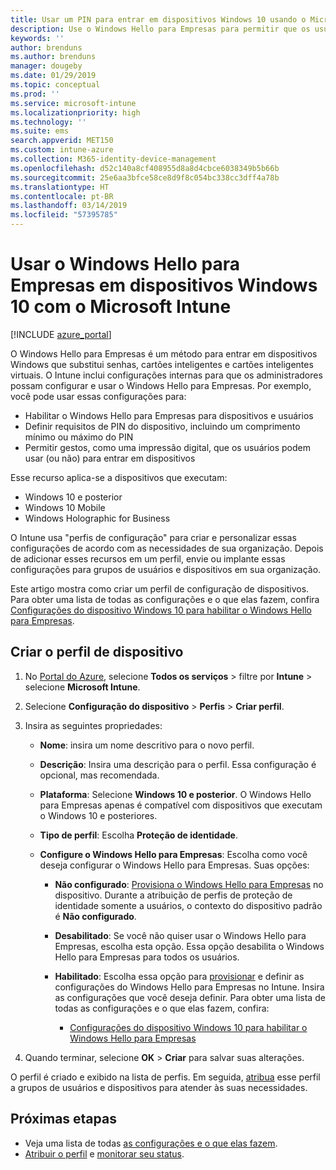 ```yaml
---
title: Usar um PIN para entrar em dispositivos Windows 10 usando o Microsoft Intune – Azure | Microsoft Docs
description: Use o Windows Hello para Empresas para permitir que os usuários entrem em seus dispositivos usando um PIN, uma impressão digital ou outros recursos. Crie um perfil de configuração de proteção de identidade nos dispositivos do Intune para Windows 10 com essas configurações e atribua o perfil a grupos de usuários e grupos de dispositivos.
keywords: ''
author: brenduns
ms.author: brenduns
manager: dougeby
ms.date: 01/29/2019
ms.topic: conceptual
ms.prod: ''
ms.service: microsoft-intune
ms.localizationpriority: high
ms.technology: ''
ms.suite: ems
search.appverid: MET150
ms.custom: intune-azure
ms.collection: M365-identity-device-management
ms.openlocfilehash: d52c140a8cf408955d8a8d4cbce6038349b5b66b
ms.sourcegitcommit: 25e6aa3bfce58ce8d9f8c054bc338cc3dff4a78b
ms.translationtype: HT
ms.contentlocale: pt-BR
ms.lasthandoff: 03/14/2019
ms.locfileid: "57395785"
---
```

# <a name="use-windows-hello-for-business-on-windows-10-devices-with-microsoft-intune"></a>Usar o Windows Hello para Empresas em dispositivos Windows 10 com o Microsoft Intune

[!INCLUDE [azure_portal](./includes/azure_portal.md)]

O Windows Hello para Empresas é um método para entrar em dispositivos Windows que substitui senhas, cartões inteligentes e cartões inteligentes virtuais. O Intune inclui configurações internas para que os administradores possam configurar e usar o Windows Hello para Empresas. Por exemplo, você pode usar essas configurações para:

- Habilitar o Windows Hello para Empresas para dispositivos e usuários
- Definir requisitos de PIN do dispositivo, incluindo um comprimento mínimo ou máximo do PIN
- Permitir gestos, como uma impressão digital, que os usuários podem usar (ou não) para entrar em dispositivos

Esse recurso aplica-se a dispositivos que executam:

- Windows 10 e posterior
- Windows 10 Mobile
- Windows Holographic for Business

O Intune usa "perfis de configuração" para criar e personalizar essas configurações de acordo com as necessidades de sua organização. Depois de adicionar esses recursos em um perfil, envie ou implante essas configurações para grupos de usuários e dispositivos em sua organização.

Este artigo mostra como criar um perfil de configuração de dispositivos. Para obter uma lista de todas as configurações e o que elas fazem, confira [Configurações do dispositivo Windows 10 para habilitar o Windows Hello para Empresas](identity-protection-windows-settings.md).

## <a name="create-the-device-profile"></a>Criar o perfil de dispositivo

1. No [Portal do Azure](https://portal.azure.com), selecione **Todos os serviços** > filtre por **Intune** > selecione **Microsoft Intune**.
2. Selecione **Configuração do dispositivo** > **Perfis** > **Criar perfil**.
3. Insira as seguintes propriedades:

    - **Nome**: insira um nome descritivo para o novo perfil.
    - **Descrição**: Insira uma descrição para o perfil. Essa configuração é opcional, mas recomendada.
    - **Plataforma**: Selecione **Windows 10 e posterior**. O Windows Hello para Empresas apenas é compatível com dispositivos que executam o Windows 10 e posteriores.
    - **Tipo de perfil**: Escolha **Proteção de identidade**.
    - **Configure o Windows Hello para Empresas**: Escolha como você deseja configurar o Windows Hello para Empresas. Suas opções:

        - **Não configurado**: [Provisiona o Windows Hello para Empresas](https://docs.microsoft.com/windows/security/identity-protection/hello-for-business/hello-how-it-works-provisioning) no dispositivo. Durante a atribuição de perfis de proteção de identidade somente a usuários, o contexto do dispositivo padrão é **Não configurado**.
        - **Desabilitado**: Se você não quiser usar o Windows Hello para Empresas, escolha esta opção. Essa opção desabilita o Windows Hello para Empresas para todos os usuários.
        - **Habilitado**: Escolha essa opção para [provisionar]((https://docs.microsoft.com/windows/security/identity-protection/hello-for-business/hello-how-it-works-provisioning)) e definir as configurações do Windows Hello para Empresas no Intune. Insira as configurações que você deseja definir. Para obter uma lista de todas as configurações e o que elas fazem, confira:

            - [Configurações do dispositivo Windows 10 para habilitar o Windows Hello para Empresas](identity-protection-windows-settings.md)

4. Quando terminar, selecione **OK** > **Criar** para salvar suas alterações.

O perfil é criado e exibido na lista de perfis. Em seguida, [atribua](device-profile-assign.md) esse perfil a grupos de usuários e dispositivos para atender às suas necessidades.

<!--  Removing image as part of design review; retaining source until we known the disposition.

## Example of device restriction settings

In this high-level example, you'll create a device restriction policy that blocks the use of the built-in camera app on Android devices.

![How to disable the camera on Android devices](./media/disable-android-camera.png)

-->

## <a name="next-steps"></a>Próximas etapas

- Veja uma lista de todas [as configurações e o que elas fazem](identity-protection-windows-settings.md).
- [Atribuir o perfil](device-profile-assign.md) e [monitorar seu status](device-profile-monitor.md).
